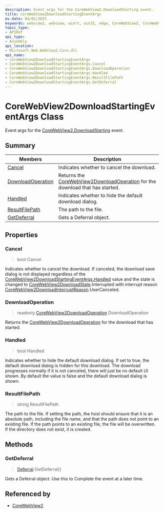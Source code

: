 ```yaml
---
description: Event args for the CoreWebView2.DownloadStarting event.
title: CoreWebView2DownloadStartingEventArgs
ms.date: 04/01/2025
keywords: webview2, webview, winrt, win32, edge, CoreWebView2, CoreWebView2Controller, browser control, edge html, CoreWebView2DownloadStartingEventArgs
topic_type:
- APIRef
api_type:
- Assembly
api_location:
- Microsoft.Web.WebView2.Core.dll
api_name:
- CoreWebView2DownloadStartingEventArgs
- CoreWebView2DownloadStartingEventArgs.Cancel
- CoreWebView2DownloadStartingEventArgs.DownloadOperation
- CoreWebView2DownloadStartingEventArgs.Handled
- CoreWebView2DownloadStartingEventArgs.ResultFilePath
- CoreWebView2DownloadStartingEventArgs.GetDeferral
---
```


# CoreWebView2DownloadStartingEventArgs Class



Event args for the [CoreWebView2.DownloadStarting](corewebview2.md#downloadstarting) event.

## Summary

Members|Description
--|--
[Cancel](#cancel) | Indicates whether to cancel the download.
[DownloadOperation](#downloadoperation) | Returns the [CoreWebView2DownloadOperation](corewebview2downloadoperation.md) for the download that has started.
[Handled](#handled) | Indicates whether to hide the default download dialog.
[ResultFilePath](#resultfilepath) | The path to the file.
[GetDeferral](#getdeferral) | Gets a Deferral object.

## Properties

### Cancel

>  bool Cancel

Indicates whether to cancel the download.
If canceled, the download save dialog is not displayed regardless of the [CoreWebView2DownloadStartingEventArgs.Handled](corewebview2downloadstartingeventargs.md#handled) value and the state is changed to [CoreWebView2DownloadState](corewebview2downloadstate.md).Interrupted with interrupt reason [CoreWebView2DownloadInterruptReason](corewebview2downloadinterruptreason.md).UserCanceled.

### DownloadOperation

> readonly  [CoreWebView2DownloadOperation](corewebview2downloadoperation.md) DownloadOperation

Returns the [CoreWebView2DownloadOperation](corewebview2downloadoperation.md) for the download that has started.

### Handled

>  bool Handled

Indicates whether to hide the default download dialog.
If set to true, the default download dialog is hidden for this download. The download progresses normally if it is not canceled, there will just be no default UI shown. By default the value is false and the default download dialog is shown.

### ResultFilePath

>  string ResultFilePath

The path to the file.
If setting the path, the host should ensure that it is an absolute path, including the file name, and that the path does not point to an existing file. If the path points to an existing file, the file will be overwritten. If the directory does not exist, it is created.



## Methods

### GetDeferral

> [Deferral](/uwp/api/Windows.Foundation.Deferral) GetDeferral()

Gets a Deferral object.
Use this to Complete the event at a later time.






## Referenced by

- [CoreWebView2](corewebview2.md)
